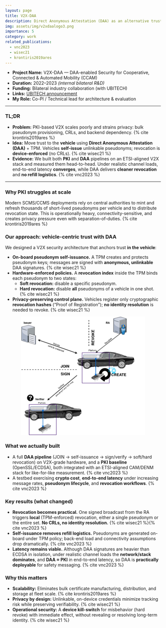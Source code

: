 ```yaml
---
layout: page
title: V2X-DAA
description: Direct Anonymous Attestation (DAA) as an alternative trust model for V2X security
img: assets/img/v2xdaalogo3.png
importance: 5
category: work
related_publications:
  - vnc2023
  - wisec21
  - krontiris2019ares
---
```



- **Project Name:** V2X-DAA — DAA-enabled Security for Cooperative, Connected & Automated Mobility (CCAM)  
- **Duration:** 2022–2023 *(internal bilateral R&D)*  
- **Funding:** Bilateral industry collaboration (with UBITECH)   
- **Links:** [UBITECH announcement](https://ubitech.eu/ubitech-has-been-awarded-a-research-grant-on-v2x-communication-security-from-a-multinational-technology-company/)
- **My Role:** Co-PI / Technical lead for architecture & evaluation

---

### TL;DR 

- **Problem:** PKI-based V2X scales poorly and strains privacy: bulk pseudonym provisioning, CRLs, and backend dependency. {% cite krontiris2019ares %}
- **Idea:** Move trust to the **vehicle** using **Direct Anonymous Attestation (DAA)** + TPM. Vehicles **self-issue** unlinkable pseudonyms; revocation is **device-enforced** (no CRLs). {% cite wisec21 %}
- **Evidence:** We built both **PKI** and **DAA** pipelines on an ETSI-aligned V2X stack and measured them head-to-head. Under realistic channel loads, end-to-end latency **converges**, while DAA delivers **cleaner revocation** and **no refill logistics**. {% cite vnc2023 %}

---

### Why PKI struggles at scale
Modern SCMS/CCMS deployments rely on central authorities to mint and refresh thousands of short-lived pseudonyms per vehicle and to distribute revocation state. This is operationally heavy, connectivity-sensitive, and creates privacy pressure even with separation-of-duties. {% cite krontiris2019ares %}

### Our approach: vehicle-centric trust with DAA
We designed a V2X security architecture that anchors trust **in the vehicle**:

- **On-board pseudonym self-issuance.** A TPM creates and protects pseudonym keys; messages are signed with **anonymous, unlinkable** DAA signatures. {% cite wisec21 %}
- **Hardware-enforced policies.** A **revocation index** inside the TPM binds each pseudonym to two states:
  - **Soft revocation:** disable a specific pseudonym.
  - **Hard revocation:** disable **all** pseudonyms of a vehicle in one shot. {% cite wisec21 %}
- **Privacy-preserving control plane.** Vehicles register only cryptographic **revocation hashes** (“Proof of Registration”); **no identity resolution** is needed to revoke. {% cite wisec21 %}

<p align="center">
  <img src="/assets/img/DAA-daanym.png" width="400">
</p>

### What we actually built
- A full **DAA pipeline** (JOIN → self-issuance → sign/verify → soft/hard revocation) on V2X-grade hardware, and a **PKI baseline** (OpenSSL/ECDSA), both integrated with an ETSI-aligned CAM/DENM stack for like-for-like measurement. {% cite vnc2023 %}
- A testbed exercising **crypto cost**, **end-to-end latency** under increasing message rates, **pseudonym lifecycle**, and **revocation workflows**. {% cite vnc2023 %}

### Key results (what changed)
- **Revocation becomes practical.** One signed broadcast from the RA triggers **local** (TPM-enforced) revocation, either a single pseudonym or the entire set. **No CRLs, no identity resolution.** {% cite wisec21 %}{% cite vnc2023 %}
- **Self-issuance removes refill logistics.** Pseudonyms are generated on-board under TPM policy; back-end load and connectivity assumptions drop dramatically. {% cite vnc2023 %}
- **Latency remains viable.** Although DAA signatures are heavier than ECDSA in isolation, under realistic channel loads the **network/stack dominates**, and **DAA ≈ PKI** in end-to-end latency, so DAA is **practically deployable** for safety messaging. {% cite vnc2023 %}

### Why this matters
- **Scalability:** Eliminates bulk certificate manufacturing, distribution, and storage at fleet scale. {% cite krontiris2019ares %}
- **Privacy by design:** Unlinkable, on-device credentials minimize tracking risk while preserving verifiability. {% cite wisec21 %}
- **Operational security:** A **device kill-switch** for misbehavior (hard revoke) with immediate effect, without revealing or resolving long-term identity. {% cite wisec21 %}

